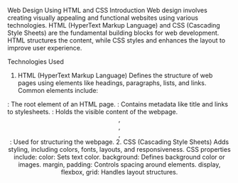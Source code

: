 Web Design Using HTML and CSS
Introduction
Web design involves creating visually appealing and functional websites using various technologies. HTML (HyperText Markup Language) and CSS (Cascading Style Sheets) are the fundamental building blocks for web development. HTML structures the content, while CSS styles and enhances the layout to improve user experience.

Technologies Used
1. HTML (HyperText Markup Language)
Defines the structure of web pages using elements like headings, paragraphs, lists, and links.
Common elements include:
<html>: The root element of an HTML page.
<head>: Contains metadata like title and links to stylesheets.
<body>: Holds the visible content of the webpage.
<header>, <nav>, <section>, <footer>: Used for structuring the webpage.
2. CSS (Cascading Style Sheets)
Adds styling, including colors, fonts, layouts, and responsiveness.
CSS properties include:
color: Sets text color.
background: Defines background color or images.
margin, padding: Controls spacing around elements.
display, flexbox, grid: Handles layout structures.
